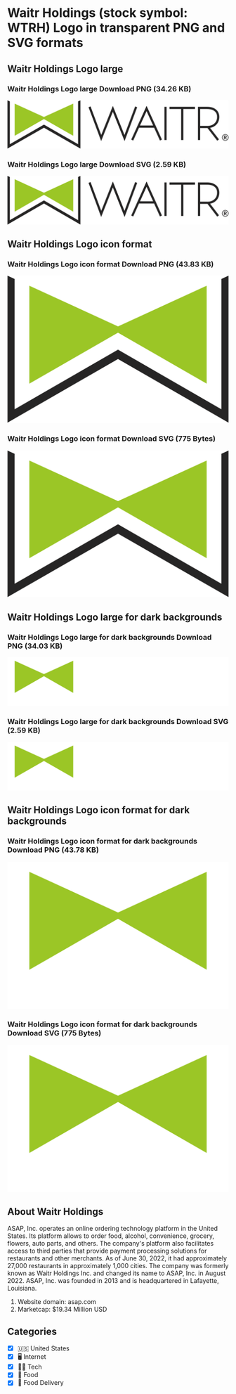 # Waitr Holdings (stock symbol: WTRH) Logo in transparent PNG and SVG formats

## Waitr Holdings Logo large

### Waitr Holdings Logo large Download PNG (34.26 KB)

![Waitr Holdings Logo large Download PNG (34.26 KB)](/img/orig/WTRH_BIG-5fc3b96c.png)

### Waitr Holdings Logo large Download SVG (2.59 KB)

![Waitr Holdings Logo large Download SVG (2.59 KB)](/img/orig/WTRH_BIG-94b9912f.svg)

## Waitr Holdings Logo icon format

### Waitr Holdings Logo icon format Download PNG (43.83 KB)

![Waitr Holdings Logo icon format Download PNG (43.83 KB)](/img/orig/WTRH-3cde09a9.png)

### Waitr Holdings Logo icon format Download SVG (775 Bytes)

![Waitr Holdings Logo icon format Download SVG (775 Bytes)](/img/orig/WTRH-503a8f18.svg)

## Waitr Holdings Logo large for dark backgrounds

### Waitr Holdings Logo large for dark backgrounds Download PNG (34.03 KB)

![Waitr Holdings Logo large for dark backgrounds Download PNG (34.03 KB)](/img/orig/WTRH_BIG.D-bef8c318.png)

### Waitr Holdings Logo large for dark backgrounds Download SVG (2.59 KB)

![Waitr Holdings Logo large for dark backgrounds Download SVG (2.59 KB)](/img/orig/WTRH_BIG.D-432665a8.svg)

## Waitr Holdings Logo icon format for dark backgrounds

### Waitr Holdings Logo icon format for dark backgrounds Download PNG (43.78 KB)

![Waitr Holdings Logo icon format for dark backgrounds Download PNG (43.78 KB)](/img/orig/WTRH.D-5ffe5192.png)

### Waitr Holdings Logo icon format for dark backgrounds Download SVG (775 Bytes)

![Waitr Holdings Logo icon format for dark backgrounds Download SVG (775 Bytes)](/img/orig/WTRH.D-faaa2b94.svg)

## About Waitr Holdings

ASAP, Inc. operates an online ordering technology platform in the United States. Its platform allows to order food, alcohol, convenience, grocery, flowers, auto parts, and others. The company's platform also facilitates access to third parties that provide payment processing solutions for restaurants and other merchants. As of June 30, 2022, it had approximately 27,000 restaurants in approximately 1,000 cities. The company was formerly known as Waitr Holdings Inc. and changed its name to ASAP, Inc. in August 2022. ASAP, Inc. was founded in 2013 and is headquartered in Lafayette, Louisiana.

1. Website domain: asap.com
2. Marketcap: $19.34 Million USD


## Categories
- [x] 🇺🇸 United States
- [x] 🖥️ Internet
- [x] 👩‍💻 Tech
- [x] 🍴 Food
- [x] 🥡 Food Delivery
